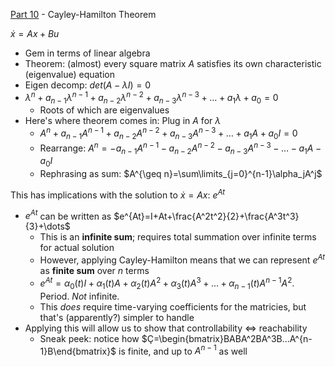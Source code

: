 [Part
10](https://www.youtube.com/watch?v=PrfxmkBsYKE&list=PLMrJAkhIeNNR20Mz-VpzgfQs5zrYi085m&index=10) -
Cayley-Hamilton Theorem

$\dot{x}=Ax+Bu$

- Gem in terms of linear algebra
- Theorem: (almost) every square matrix $A$ satisfies its own characteristic (eigenvalue) equation
- Eigen decomp: $det(A-\lambda I)=0$
- $\lambda^n+a_{n-1}\lambda^{n-1}+a_{n-2}\lambda^{n-2}+a_{n-3}\lambda^{n-3}+\dots+a_1\lambda + a_0=0$
  - Roots of which are eigenvalues
- Here's where theorem comes in: Plug in $A$ for $\lambda$
  - $A^n+a_{n-1}A^{n-1}+a_{n-2}A^{n-2}+a_{n-3}A^{n-3}+\dots+a_1A + a_0I=0$
  - Rearrange: $A^n=-a_{n-1}A^{n-1}-a_{n-2}A^{n-2}-a_{n-3}A^{n-3}-\dots-a_1A - a_0I$
  - Rephrasing as sum: $A^{\geq n}=\sum\limits_{j=0}^{n-1}\alpha_jA^j$

This has implications with the solution to $\dot{x}=Ax$: $e^{At}$

- $e^{At}$ can be written as $e^{At}=I+At+\frac{A^2t^2}{2}+\frac{A^3t^3}{3}+\dots$
  - This is an **infinite sum**; requires total summation over infinite terms for actual solution
  - However, applying Cayley-Hamilton means that we can represent $e^{At}$ as **finite sum** over $n$ terms
  - $e^{At}=\alpha_0(t)I + \alpha_1(t)A + \alpha_2(t)A^2 + \alpha_3(t)A^3+...+ \alpha_{n-1}(t)A^{n-1}A^2$. Period. _Not_ infinite.
  - This _does_ require time-varying coefficients for the matricies, but that's (apparently?) simpler to handle
- Applying this will allow us to show that controllability $\iff$ reachability
  - Sneak peek: notice how $Ç=\begin{bmatrix}BABA^2BA^3B...A^{n-1}B\end{bmatrix}$ is finite, and up to $A^{n-1}$ as well

